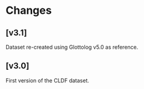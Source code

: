 # Changes


## [v3.1]

Dataset re-created using Glottolog v5.0 as reference.


## [v3.0]

First version of the CLDF dataset.

